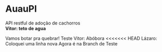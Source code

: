 # AuauPI
API restful de adoção de cachorros</br>
<b>Vitor: teto de agua</b>

Vamos botar pra quebrar!
Teste
Vitor: Abóbora
<<<<<<< HEAD
Lázaro: Coloquei uma linha nova
Agora é na Branch de Teste
